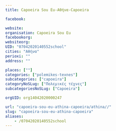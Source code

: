 ```yaml
---
title: Capoeira Sou Eu-Αθήνα-Capoeira

facebook:

website:
organisation: Capoeira Sou Eu
facebookorg:
websiteorg:
UID: "07042020140552school"
cities: "Αθήνα"
perioxi: ""
address: ""

places: [""]
categories: ["polemikes-texnes"]
subcategories: ["capoeira"]
categoryNoSLug: ["Πολεμικές τέχνες"]
subcategoriesNoSLug: ["Capoeira"]

orgUID: org14042020000247

url: "capoeira-sou-eu-athina-capoeira/athina//"
slug: "capoeira-sou-eu-athina-capoeira"
aliases:
    - /07042020140552school
---
```





